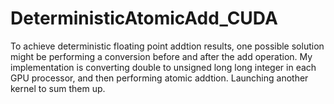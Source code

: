 # DeterministicAtomicAdd_CUDA
To achieve deterministic floating point addtion results, one possible solution might be performing a conversion before and after the add operation. My implementation is converting double to unsigned long long integer in each GPU processor, and then performing atomic addtion. Launching another kernel to sum them up. 
